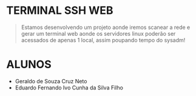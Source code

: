 # TERMINAL SSH WEB
> Estamos desenvolvendo um projeto aonde iremos scanear a rede e gerar um terminal web aonde os servidores linux poderão ser acessados de apenas 1 local, assim poupando tempo do sysadm!
# ALUNOS
* Geraldo de Souza Cruz Neto
* Eduardo Fernando Ivo Cunha da Silva Filho

